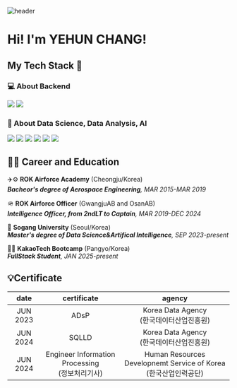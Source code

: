 ![header](https://capsule-render.vercel.app/api?type=Cylinder&color=gradient&height=200&section=header&text=Welcome%20to%20Yehun's%20github!&fontSize=50&animation=twinkling)

# Hi! I'm YEHUN CHANG!


## My Tech Stack 🚀
### 💻 About Backend
![](https://img.shields.io/badge/Python-3776AB?style=for-the-badge&logo=python&logoColor=white)
![](https://img.shields.io/badge/Java-ED8B00?style=for-the-badge&logo=openjdk&logoColor=white)

### 📖 About Data Science, Data Analysis, AI  
![](https://img.shields.io/badge/Python-3776AB?style=for-the-badge&logo=python&logoColor=white)
![](https://img.shields.io/badge/R-276DC3?style=for-the-badge&logo=r&logoColor=white)
![](https://img.shields.io/badge/pandas-6610f2?style=for-the-badge&logo=pandas&logoColor=white)
![](https://img.shields.io/badge/numpy-7577b4?style=for-the-badge&logo=numpy&logoColor=white)
![](https://img.shields.io/badge/TensorFlow-FF6F00?style=for-the-badge&logo=tensorflow&logoColor=white)
![](https://img.shields.io/badge/pytorch-025E8C?style=for-the-badge&logo=pytorch&logoColor=white)


## 🧑‍🏫 Career and Education
✈️⚙️ **ROK Airforce Academy** (Cheongju/Korea)<br>
_**Bacheor's degree of Aerospace Engineering**, MAR 2015-MAR 2019_<br>

🪖 **ROK Airforce Officer** (GwangjuAB and OsanAB)<br>
_**Intelligence Officer, from 2ndLT to Captain**, MAR 2019-DEC 2024_<br>

🤖 **Sogang University** (Seoul/Korea)<br>
_**Master's degree of Data Science&Artifical Intelligence**, SEP 2023-present_<br>

🧑‍💻 **KakaoTech Bootcamp** (Pangyo/Korea)<br>
_**FullStack Student**, JAN 2025-present_<br>

## 💡Certificate
|   date   |               certificate               |                           agency                            |
|:--------:|:---------------------------------------:|:-----------------------------------------------------------:|
| JUN 2023 |                  ADsP                   |             Korea Data Agency<br/>(한국데이터산업진흥원)              |
| JUN 2024 |                  SQLLD                  |             Korea Data Agency<br/>(한국데이터산업진흥원)              |
| JUN 2024 | Engineer Information Processing<br/>(정보처리기사) | Human Resources Developnemt Service of Korea<br/>(한국산업인력공단) |